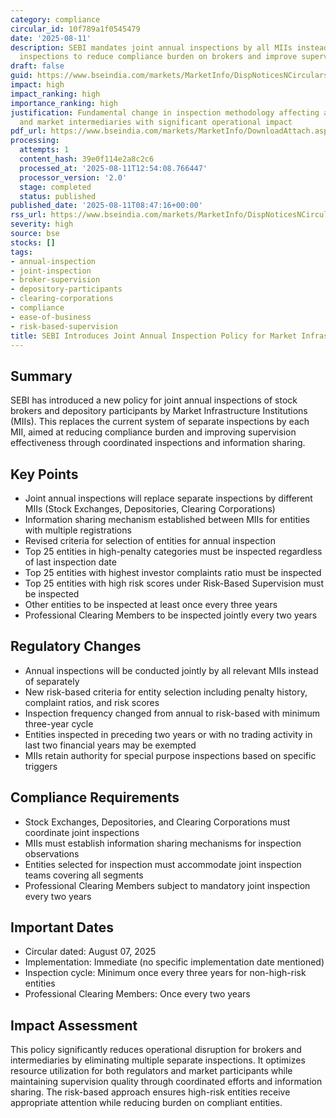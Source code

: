 ```yaml
---
category: compliance
circular_id: 10f789a1f0545479
date: '2025-08-11'
description: SEBI mandates joint annual inspections by all MIIs instead of separate
  inspections to reduce compliance burden on brokers and improve supervision effectiveness.
draft: false
guid: https://www.bseindia.com/markets/MarketInfo/DispNoticesNCirculars.aspx?Noticeid={B46C7719-93FD-450A-B4DC-C3BA69D34CCD}&noticeno=20250811-11&dt=08/11/2025&icount=11&totcount=42&flag=0
impact: high
impact_ranking: high
importance_ranking: high
justification: Fundamental change in inspection methodology affecting all brokers
  and market intermediaries with significant operational impact
pdf_url: https://www.bseindia.com/markets/MarketInfo/DownloadAttach.aspx?id=20250811-11&attachedId=c5fce7a6-baf2-4f03-9887-f965d471e6ac
processing:
  attempts: 1
  content_hash: 39e0f114e2a8c2c6
  processed_at: '2025-08-11T12:54:08.766447'
  processor_version: '2.0'
  stage: completed
  status: published
published_date: '2025-08-11T08:47:16+00:00'
rss_url: https://www.bseindia.com/markets/MarketInfo/DispNoticesNCirculars.aspx?Noticeid={B46C7719-93FD-450A-B4DC-C3BA69D34CCD}&noticeno=20250811-11&dt=08/11/2025&icount=11&totcount=42&flag=0
severity: high
source: bse
stocks: []
tags:
- annual-inspection
- joint-inspection
- broker-supervision
- depository-participants
- clearing-corporations
- compliance
- ease-of-business
- risk-based-supervision
title: SEBI Introduces Joint Annual Inspection Policy for Market Infrastructure Institutions
---
```


## Summary

SEBI has introduced a new policy for joint annual inspections of stock brokers and depository participants by Market Infrastructure Institutions (MIIs). This replaces the current system of separate inspections by each MII, aimed at reducing compliance burden and improving supervision effectiveness through coordinated inspections and information sharing.

## Key Points

- Joint annual inspections will replace separate inspections by different MIIs (Stock Exchanges, Depositories, Clearing Corporations)
- Information sharing mechanism established between MIIs for entities with multiple registrations
- Revised criteria for selection of entities for annual inspection
- Top 25 entities in high-penalty categories must be inspected regardless of last inspection date
- Top 25 entities with highest investor complaints ratio must be inspected
- Top 25 entities with high risk scores under Risk-Based Supervision must be inspected
- Other entities to be inspected at least once every three years
- Professional Clearing Members to be inspected jointly every two years

## Regulatory Changes

- Annual inspections will be conducted jointly by all relevant MIIs instead of separately
- New risk-based criteria for entity selection including penalty history, complaint ratios, and risk scores
- Inspection frequency changed from annual to risk-based with minimum three-year cycle
- Entities inspected in preceding two years or with no trading activity in last two financial years may be exempted
- MIIs retain authority for special purpose inspections based on specific triggers

## Compliance Requirements

- Stock Exchanges, Depositories, and Clearing Corporations must coordinate joint inspections
- MIIs must establish information sharing mechanisms for inspection observations
- Entities selected for inspection must accommodate joint inspection teams covering all segments
- Professional Clearing Members subject to mandatory joint inspection every two years

## Important Dates

- Circular dated: August 07, 2025
- Implementation: Immediate (no specific implementation date mentioned)
- Inspection cycle: Minimum once every three years for non-high-risk entities
- Professional Clearing Members: Once every two years

## Impact Assessment

This policy significantly reduces operational disruption for brokers and intermediaries by eliminating multiple separate inspections. It optimizes resource utilization for both regulators and market participants while maintaining supervision quality through coordinated efforts and information sharing. The risk-based approach ensures high-risk entities receive appropriate attention while reducing burden on compliant entities.